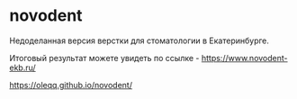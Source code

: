 # novodent

Недоделанная версия верстки для стоматологии в Екатеринбурге.

Итоговый результат можете увидеть по ссылке - https://www.novodent-ekb.ru/

https://oleqq.github.io/novodent/
